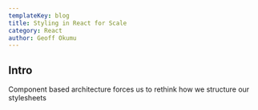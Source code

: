 ```yaml
---
templateKey: blog
title: Styling in React for Scale
category: React
author: Geoff Okumu
---
```


## Intro

Component based architecture forces us to rethink how we structure our stylesheets
